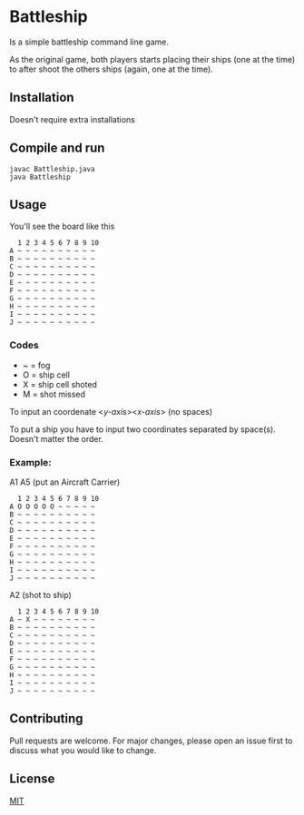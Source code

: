 # Battleship

Is a simple battleship command line game.

As the original game, both players starts placing their ships (one at the time) to after shoot the others ships (again, one at the time).

## Installation

Doesn't require extra installations

## Compile and run

```
javac Battleship.java
java Battleship
```

## Usage

You'll see the board like this
```
  1 2 3 4 5 6 7 8 9 10 
A ~ ~ ~ ~ ~ ~ ~ ~ ~ ~  
B ~ ~ ~ ~ ~ ~ ~ ~ ~ ~  
C ~ ~ ~ ~ ~ ~ ~ ~ ~ ~  
D ~ ~ ~ ~ ~ ~ ~ ~ ~ ~
E ~ ~ ~ ~ ~ ~ ~ ~ ~ ~
F ~ ~ ~ ~ ~ ~ ~ ~ ~ ~
G ~ ~ ~ ~ ~ ~ ~ ~ ~ ~
H ~ ~ ~ ~ ~ ~ ~ ~ ~ ~
I ~ ~ ~ ~ ~ ~ ~ ~ ~ ~
J ~ ~ ~ ~ ~ ~ ~ ~ ~ ~
```

### Codes

- ~ = fog
- O = ship cell
- X = ship cell shoted
- M = shot missed

To input an coordenate <*y-axis*><*x-axis*> (no spaces)

To put a ship you have to input two coordinates separated by space(s). Doesn't matter the order.

### Example:

A1 A5 (put an Aircraft Carrier)
```
  1 2 3 4 5 6 7 8 9 10 
A O O O O O ~ ~ ~ ~ ~  
B ~ ~ ~ ~ ~ ~ ~ ~ ~ ~  
C ~ ~ ~ ~ ~ ~ ~ ~ ~ ~  
D ~ ~ ~ ~ ~ ~ ~ ~ ~ ~
E ~ ~ ~ ~ ~ ~ ~ ~ ~ ~
F ~ ~ ~ ~ ~ ~ ~ ~ ~ ~
G ~ ~ ~ ~ ~ ~ ~ ~ ~ ~
H ~ ~ ~ ~ ~ ~ ~ ~ ~ ~
I ~ ~ ~ ~ ~ ~ ~ ~ ~ ~
J ~ ~ ~ ~ ~ ~ ~ ~ ~ ~
```

A2 (shot to ship)
```
  1 2 3 4 5 6 7 8 9 10 
A ~ X ~ ~ ~ ~ ~ ~ ~ ~  
B ~ ~ ~ ~ ~ ~ ~ ~ ~ ~  
C ~ ~ ~ ~ ~ ~ ~ ~ ~ ~  
D ~ ~ ~ ~ ~ ~ ~ ~ ~ ~
E ~ ~ ~ ~ ~ ~ ~ ~ ~ ~
F ~ ~ ~ ~ ~ ~ ~ ~ ~ ~
G ~ ~ ~ ~ ~ ~ ~ ~ ~ ~
H ~ ~ ~ ~ ~ ~ ~ ~ ~ ~
I ~ ~ ~ ~ ~ ~ ~ ~ ~ ~
J ~ ~ ~ ~ ~ ~ ~ ~ ~ ~
```


## Contributing
Pull requests are welcome. For major changes, please open an issue first to discuss what you would like to change.

## License
[MIT](https://choosealicense.com/licenses/mit/)